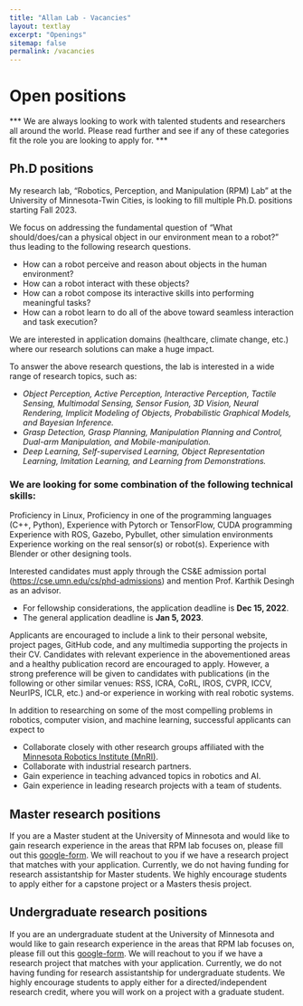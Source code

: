 ```yaml
---
title: "Allan Lab - Vacancies"
layout: textlay
excerpt: "Openings"
sitemap: false
permalink: /vacancies
---
```


# Open positions
*** We are always looking to work with talented students and researchers all around the world. Please read further and see if any of these categories fit the role you are looking to apply for. ***

## Ph.D positions 
My research lab, “Robotics, Perception, and Manipulation (RPM) Lab” at the University of Minnesota-Twin Cities, is looking to fill multiple Ph.D. positions starting Fall 2023.

We focus on addressing the fundamental question of “What should/does/can a physical object in our environment mean to a robot?” thus leading to the following research questions.

- How can a robot perceive and reason about objects in the human environment?
- How can a robot interact with these objects?
- How can a robot compose its interactive skills into performing meaningful tasks?
- How can a robot learn to do all of the above toward seamless interaction and task execution?

We are interested in application domains (healthcare, climate change, etc.) where our research solutions can make a huge impact. 

To answer the above research questions, the lab is interested in a wide range of research topics, such as:
- _Object Perception, Active Perception, Interactive Perception, Tactile Sensing, Multimodal Sensing, Sensor Fusion, 3D Vision, Neural Rendering, Implicit Modeling of Objects, Probabilistic Graphical Models, and Bayesian Inference._
- _Grasp Detection, Grasp Planning, Manipulation Planning and Control, Dual-arm Manipulation, and Mobile-manipulation._
- _Deep Learning, Self-supervised Learning, Object Representation Learning, Imitation Learning, and Learning from Demonstrations._

### We are looking for some combination of the following technical skills:
Proficiency in Linux, 
Proficiency in one of the programming languages (C++, Python), 
Experience with Pytorch or TensorFlow, CUDA programming
Experience with ROS, Gazebo, Pybullet, other simulation environments
Experience working on the real sensor(s) or robot(s).
Experience with Blender or other designing tools.

Interested candidates must apply through the CS&E admission portal (https://cse.umn.edu/cs/phd-admissions) and mention Prof. Karthik Desingh as an advisor. 
- For fellowship considerations, the application deadline is **Dec 15, 2022**. 
- The general application deadline is **Jan 5, 2023**. 

Applicants are encouraged to include a link to their personal website, project pages, GitHub code, and any multimedia supporting the projects in their CV. Candidates with relevant experience in the abovementioned areas and a healthy publication record are encouraged to apply. However, a strong preference will be given to candidates with publications (in the following or other similar venues: RSS, ICRA, CoRL, IROS, CVPR, ICCV, NeurIPS, ICLR, etc.) and-or experience in working with real robotic systems. 

In addition to researching on some of the most compelling problems in robotics, computer vision, and machine learning, successful applicants can expect to 
- Collaborate closely with other research groups affiliated with the [Minnesota Robotics Institute (MnRI)](https://cse.umn.edu/mnri).
- Collaborate with industrial research partners.
- Gain experience in teaching advanced topics in robotics and AI.
- Gain experience in leading research projects with a team of students.

## Master research positions
If you are a Master student at the University of Minnesota and would like to gain research experience in the areas that RPM lab focuses on, please fill out this [google-form](https://forms.gle/G3wX4ty8zEZsDfJTA). We will reachout to you if we have a research project that matches with your application. 
Currently, we do not having funding for research assistantship for Master students. We highly encourage students to apply either for a capstone project or a Masters thesis project. 

## Undergraduate research positions
If you are an undergraduate student at the University of Minnesota and would like to gain research experience in the areas that RPM lab focuses on, please fill out this [google-form](https://forms.gle/G3wX4ty8zEZsDfJTA). We will reachout to you if we have a research project that matches with your application. Currently, we do not having funding for research assistantship for undergraduate students. We highly encourage students to apply either for a directed/independent research credit, where you will work on a project with a graduate student. 


<!-- <figure>
<img src="{{ site.url }}{{ site.baseurl }}/images/picpic/Gallery/DSC_0696.jpg" width="95%">
</figure> -->
